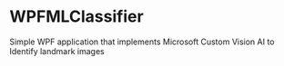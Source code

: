# WPFMLClassifier
Simple WPF application that implements Microsoft Custom Vision AI to Identify landmark images
